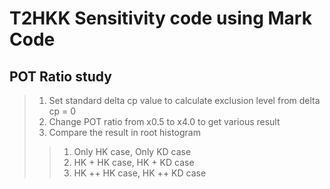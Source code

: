 T2HKK Sensitivity code using Mark Code
========================================================
POT Ratio study
------------------
> 1. Set standard delta cp value to calculate exclusion level from delta cp = 0
> 2. Change POT ratio from x0.5 to x4.0 to get various result
> 3. Compare the result in root histogram
>> 1. Only HK case, Only KD case
>> 2. HK + HK case, HK + KD case
>> 3. HK ++ HK case, HK ++ KD case